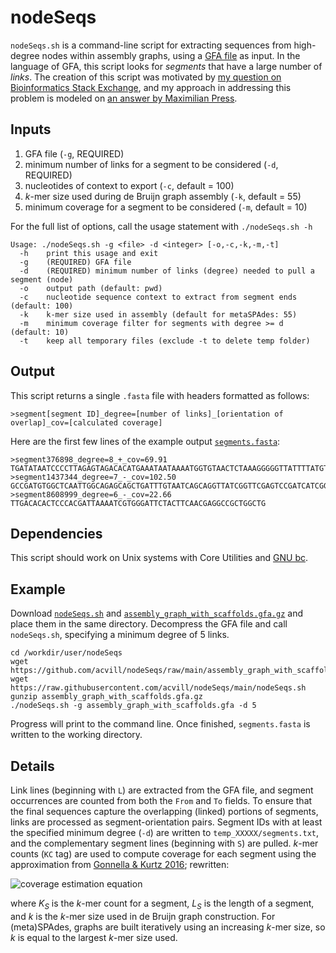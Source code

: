 # nodeSeqs
`nodeSeqs.sh` is a command-line script for extracting sequences from high-degree nodes within assembly graphs, using a [GFA file](http://gfa-spec.github.io/GFA-spec/GFA1.html) as input. In the language of GFA, this script looks for *segments* that have a large number of *links*. The creation of this script was motivated by [my question on Bioinformatics Stack Exchange](https://bioinformatics.stackexchange.com/questions/18476), and my approach in addressing this problem is modeled on [an answer by Maximilian Press](https://bioinformatics.stackexchange.com/a/18528/3967). 

## Inputs

1. GFA file (`-g`, REQUIRED)
2. minimum number of links for a segment to be considered (`-d`, REQUIRED)
3. nucleotides of context to export (`-c`, default = 100)
4. *k*-mer size used during de Bruijn graph assembly (`-k`, default = 55)
5. minimum coverage for a segment to be considered (`-m`, default = 10)

For the full list of options, call the usage statement with `./nodeSeqs.sh -h`

    Usage: ./nodeSeqs.sh -g <file> -d <integer> [-o,-c,-k,-m,-t]
      -h    print this usage and exit
      -g    (REQUIRED) GFA file
      -d    (REQUIRED) minimum number of links (degree) needed to pull a segment (node)
      -o    output path (default: pwd)
      -c    nucleotide sequence context to extract from segment ends (default: 100)
      -k    k-mer size used in assembly (default for metaSPAdes: 55)
      -m    minimum coverage filter for segments with degree >= d (default: 10)
      -t    keep all temporary files (exclude -t to delete temp folder)

## Output

This script returns a single `.fasta` file with headers formatted as follows:

    >segment[segment ID]_degree=[number of links]_[orientation of overlap]_cov=[calculated coverage]
    
Here are the first few lines of the example output [`segments.fasta`](https://github.com/acvill/nodeSeqs/blob/main/segments.fasta):

    >segment376898_degree=8_+_cov=69.91
    TGATATAATCCCCTTAGAGTAGACACATGAAATAATAAAATGGTGTAACTCTAAAGGGGGTTATTTTATGTCAAAGAAGAAATCACTTACAAGTGAAGAA
    >segment1437344_degree=7_-_cov=102.50
    GCCGATGTGGCTCAATTGGCAGAGCAGCTGATTTGTAATCAGCAGGTTATCGGTTCGAGTCCGATCATCGGCTT
    >segment8608999_degree=6_-_cov=22.66
    TTGACACACTCCCACGATTAAAATCGTGGGATTCTACTTCAACGAGGCCGCTGGCTG

## Dependencies

This script should work on Unix systems with Core Utilities and [GNU bc](https://www.gnu.org/software/bc/).

## Example

Download [`nodeSeqs.sh`](https://github.com/acvill/nodeSeqs/blob/main/nodeSeqs.sh) and [`assembly_graph_with_scaffolds.gfa.gz`](https://github.com/acvill/nodeSeqs/blob/main/assembly_graph_with_scaffolds.gfa.gz) and place them in the same directory. Decompress the GFA file and call `nodeSeqs.sh`, specifying a minimum degree of 5 links.

    cd /workdir/user/nodeSeqs
    wget https://github.com/acvill/nodeSeqs/raw/main/assembly_graph_with_scaffolds.gfa.gz
    wget https://raw.githubusercontent.com/acvill/nodeSeqs/main/nodeSeqs.sh
    gunzip assembly_graph_with_scaffolds.gfa.gz
    ./nodeSeqs.sh -g assembly_graph_with_scaffolds.gfa -d 5
    
Progress will print to the command line. Once finished, `segments.fasta` is written to the working directory. 

## Details

Link lines (beginning with `L`) are extracted from the GFA file, and segment occurrences are counted from both the `From` and `To` fields. To ensure that the final sequences capture the overlapping (linked) portions of segments, links are processed as segment-orientation pairs. Segment IDs with at least the specified minimum degree (`-d`) are written to `temp_XXXXX/segments.txt`, and the complementary segment lines (beginning with `S`) are pulled. *k*-mer counts (`KC` tag) are used to compute coverage for each segment using the approximation from [Gonnella & Kurtz 2016](https://dx.doi.org/10.7717%2Fpeerj.2681); rewritten:

![coverage estimation equation](https://user-images.githubusercontent.com/22378512/153694782-c890a32a-8863-4f64-b452-f598ca6d0447.png)

where *K*<sub>*S*</sub> is the *k*-mer count for a segment, *L*<sub>*S*</sub> is the length of a segment, and *k* is the *k*-mer size used in de Bruijn graph construction. For (meta)SPAdes, graphs are built iteratively using an increasing *k*-mer size, so *k* is equal to the largest *k*-mer size used. 

